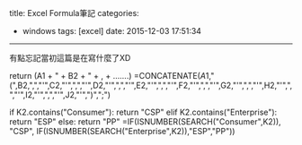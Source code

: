 title: Excel Formula筆記
categories:
  - windows
tags: [excel]
date: 2015-12-03 17:51:34
---

有點忘記當初這篇是在寫什麼了XD

<!-- more -->
return (A1 + " + B2 + " + , + .......)
=CONCATENATE($A$1,"(",B2,",","'",C2,"'",",","'",D2,"'",",","'",E2,"'",",","'",F2,"'",",","'",G2,"'",",","'",H2,"'",",","'",I2,"'",",","'",J2,"'",")",";")


if K2.contains("Consumer"): 
  return "CSP"
elif K2.contains("Enterprise"):
  return "ESP"
else:
  return "PP"
=IF(ISNUMBER(SEARCH("Consumer",K2)), "CSP", IF(ISNUMBER(SEARCH("Enterprise",K2)),"ESP","PP"))
